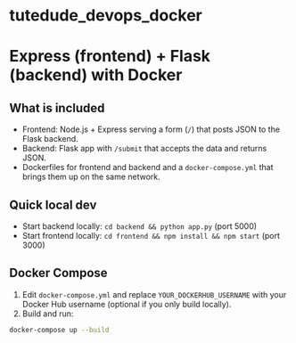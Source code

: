 # tutedude_devops_docker

# Express (frontend) + Flask (backend) with Docker


## What is included
- Frontend: Node.js + Express serving a form (`/`) that posts JSON to the Flask backend.
- Backend: Flask app with `/submit` that accepts the data and returns JSON.
- Dockerfiles for frontend and backend and a `docker-compose.yml` that brings them up on the same network.


## Quick local dev
- Start backend locally: `cd backend && python app.py` (port 5000)
- Start frontend locally: `cd frontend && npm install && npm start` (port 3000)


## Docker Compose
1. Edit `docker-compose.yml` and replace `YOUR_DOCKERHUB_USERNAME` with your Docker Hub username (optional if you only build locally).
2. Build and run:
```bash
docker-compose up --build
